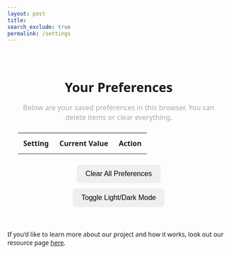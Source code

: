 ```yaml
---
layout: post
title: 
search_exclude: true
permalink: /settings
---
```


<style>
  body {
    font-family: 'Segoe UI', sans-serif;
    padding: 40px 20px;
    transition: background 0.3s, color 0.3s;
  }

  #settings-container {
    max-width: 700px;
    margin: 0 auto;
    padding: 24px;
    border-radius: 18px;
    transition: background 0.3s, box-shadow 0.3s;
  }

  #settings-container h2 {
    text-align: center;
    font-size: 1.8rem;
    margin-bottom: 8px;
  }

  #settings-container p.description {
    text-align: center;
    font-size: 1rem;
    color: #aaaaaa;
    margin-bottom: 24px;
  }

  #storage-table {
    width: 100%;
    border-collapse: collapse;
    margin-bottom: 24px;
  }

  #storage-table th,
  #storage-table td {
    padding: 12px;
    border-bottom: 1px solid #333;
    text-align: left;
    vertical-align: middle;
  }

  #storage-table input {
    padding: 8px;
    width: 100%;
    border-radius: 6px;
    font-size: 0.95rem;
    transition: 0.2s;
  }

  .action-btn {
    padding: 6px 12px;
    border-radius: 6px;
    border: none;
    color: white;
    cursor: pointer;
    font-size: 0.85rem;
    transition: background 0.2s ease;
  }

  .clear-all-btn {
    display: block;
    margin: 12px auto;
    border: none;
    padding: 12px 20px;
    border-radius: 8px;
    font-size: 1rem;
    cursor: pointer;
    transition: background 0.3s ease;
  }

  .no-data {
    text-align: center;
    padding: 20px 0;
    font-style: italic;
  }

  #storage-table tr:hover td {
    background-color: #1e1e1e;
  }

  #storage-table input:focus {
    outline: none;
    border: 1px solid #00c6ff;
  }

  .action-btn::before {
    content: "🗑 ";
  }

  @media (max-width: 600px) {
    #settings-container {
      padding: 16px;
    }

    #storage-table th, #storage-table td {
      font-size: 0.85rem;
    }

    .action-btn, .clear-all-btn {
      width: 100%;
      margin-top: 10px;
    }
  }

  /* DARK MODE */
  body.dark-mode {
    background: #121212;
    color: #e0e0e0;
  }

  .dark-mode #settings-container {
    background: #1a1a1a;
    box-shadow: 0 0 20px rgba(0, 200, 255, 0.15);
  }

  .dark-mode #storage-table th {
    color: #00c6ff;
  }

  .dark-mode #storage-table input {
    background: #222;
    color: #eee;
    border: 1px solid #333;
  }

  .dark-mode .clear-all-btn {
    background: #00c6ff;
    color: white;
  }

  .dark-mode .clear-all-btn:hover {
    background: #009cd3;
  }

  .dark-mode .action-btn {
    background: #ff4081;
  }

  .dark-mode .action-btn:hover {
    background: #e63670;
  }

  .dark-mode .no-data {
    color: #888;
  }

  /* LIGHT MODE */
  body.light-mode {
    background: #f5f5f5;
    color: #222;
  }

  .light-mode #settings-container {
    background: #ffffff;
    box-shadow: 0 0 20px rgba(0, 100, 255, 0.08);
  }

  .light-mode #storage-table th {
    color: #0066cc;
  }

  .light-mode #storage-table input {
    background: #f0f0f0;
    color: #222;
    border: 1px solid #ccc;
  }

  .light-mode .clear-all-btn {
    background: #0066cc;
    color: white;
  }

  .light-mode .clear-all-btn:hover {
    background: #0050a0;
  }

  .light-mode .action-btn {
    background: #ff5c8d;
  }

  .light-mode .action-btn:hover {
    background: #d9446f;
  }

  .light-mode .no-data {
    color: #666;
  }
</style>

<div id="settings-container">
  <h2>Your Preferences</h2>
  <p class="description">Below are your saved preferences in this browser. You can delete items or clear everything.</p>

  <table id="storage-table">
    <thead>
      <tr>
        <th>Setting</th>
        <th>Current Value</th>
        <th>Action</th>
      </tr>
    </thead>
    <tbody></tbody>
  </table>

  <button class="clear-all-btn" onclick="clearAll()">Clear All Preferences</button>
  <button class="clear-all-btn" onclick="toggleTheme()">Toggle Light/Dark Mode</button>
</div>

<script>
  function applyTheme(theme) {
    document.body.classList.remove("light-mode", "dark-mode");
    document.body.classList.add(`${theme}-mode`);
    localStorage.setItem("theme", theme);
    renderStorage(); // Ensure inputs re-render with correct colors
  }

  function toggleTheme() {
    const current = localStorage.getItem("theme") || "dark";
    const newTheme = current === "dark" ? "light" : "dark";
    applyTheme(newTheme);
  }

  function initializeTheme() {
    const saved = localStorage.getItem("theme") || "dark";
    applyTheme(saved);
  }

  function renderStorage() {
    const tbody = document.querySelector("#storage-table tbody");
    tbody.innerHTML = "";

    if (localStorage.length === 0 || (localStorage.length === 1 && localStorage.getItem("theme"))) {
      tbody.innerHTML = `<tr><td colspan="3" class="no-data">No preferences saved yet 💤</td></tr>`;
    }

    for (let i = 0; i < localStorage.length; i++) {
      const key = localStorage.key(i);
      if (key === "theme") continue;

      const value = localStorage.getItem(key);

      const row = document.createElement("tr");
      row.innerHTML = `
        <td>${key}</td>
        <td><input value="${value}" onchange="updateItem('${key}', this.value)"></td>
        <td><button class="action-btn" onclick="deleteItem('${key}')">Delete</button></td>
      `;
      tbody.appendChild(row);
    }

    // Show theme setting separately
    const themeRow = document.createElement("tr");
    const currentTheme = localStorage.getItem("theme") || "dark";
    themeRow.innerHTML = `
      <td>Theme</td>
      <td><input value="${currentTheme}" disabled></td>
      <td><em>Active</em></td>
    `;
    tbody.appendChild(themeRow);
  }

  function updateItem(key, newValue) {
    localStorage.setItem(key, newValue);
  }

  function deleteItem(key) {
    if (confirm(`Are you sure you want to remove "${key}"?`)) {
      localStorage.removeItem(key);
      renderStorage();
    }
  }

  function clearAll() {
    if (confirm("Clear all preferences? This cannot be undone.")) {
      localStorage.clear();
      localStorage.setItem("theme", "dark"); // Reset to dark
      renderStorage();
      applyTheme("dark");
    }
  }

  window.addEventListener("load", () => {
    initializeTheme();
    renderStorage();
  });
</script>


If you'd like to learn more about our project and how it works, look out our resource page [here](https://github.com/Frogpants/Project-Bitshift/issues/3).
